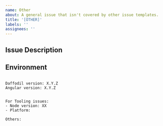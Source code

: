 ```yaml
---
name: Other
about: A general issue that isn't covered by other issue templates.
title: '[OTHER]'
labels: ''
assignees: ''
---
```


<!--
PLEASE HELP US PROCESS GITHUB ISSUES FASTER BY PROVIDING THE FOLLOWING INFORMATION.

ISSUES MISSING IMPORTANT INFORMATION MAY BE CLOSED WITHOUT INVESTIGATION.
-->

## Issue Description

## Environment

<pre><code>
Daffodil version: X.Y.Z
Angular version: X.Y.Z 
<!-- Check whether this is still an issue in the most recent Daffodil version -->
 
For Tooling issues:
- Node version: XX  <!-- run `node --version` -->
- Platform:  <!-- Mac, Linux, Windows -->

Others:
<!-- Anything else relevant?  Operating system version, IDE, package manager, HTTP server, ... -->
</code></pre>
